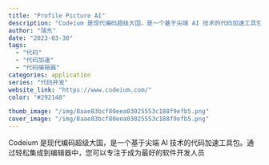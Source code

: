 ```yaml
---
title: "Profile Picture AI"
description: "Codeium 是现代编码超级大国，是一个基于尖端 AI 技术的代码加速工具包。通过轻松集成到编辑器中，您可以专注于成为"
author: "瑞东"
date: "2023-03-30"
tags:
  - "代码"
  - "代码加速"
  - "代码编辑器"
categories: application
series: "代码开发"
website_link: "https://www.codeium.com/"
color: "#292148"

thumb_image: "/img/8aae83bcf80eea03025553c188f9efb5.png"
cover_image: "/img/8aae83bcf80eea03025553c188f9efb5.png"
---
```


Codeium 是现代编码超级大国，是一个基于尖端 AI 技术的代码加速工具包。通过轻松集成到编辑器中，您可以专注于成为最好的软件开发人员